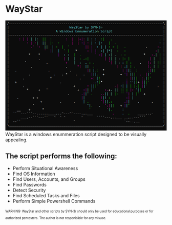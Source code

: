 # WayStar
![Screenshot](WayStar_art.png)    
WayStar is a windows enummeration script designed to be visually appealing.

 ## The script performs the following:
- Perform Situational Awareness
- Find OS Information
- Find Users, Accounts, and Groups
- Find Passwords
- Detect Security 
- Find Scheduled Tasks and Files
- Perform Simple Powershell Commands

<sub><sup> WARNING: WayStar and other scripts by SYN-3r should only be used for educational purposes or for authorized pentesters. The author is not responisible for any misuse.</sup></sub>

